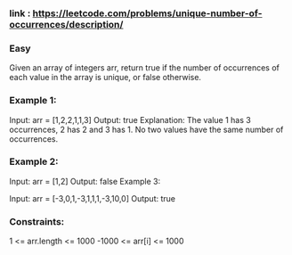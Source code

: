  ### link : https://leetcode.com/problems/unique-number-of-occurrences/description/
 ### Easy

Given an array of integers arr, return true if the number of occurrences of each value in the array is unique, or false otherwise.

 

### Example 1:

Input: arr = [1,2,2,1,1,3]
Output: true
Explanation: The value 1 has 3 occurrences, 2 has 2 and 3 has 1. No two values have the same number of occurrences.
### Example 2:

Input: arr = [1,2]
Output: false
Example 3:

Input: arr = [-3,0,1,-3,1,1,1,-3,10,0]
Output: true
 

### Constraints:

1 <= arr.length <= 1000
-1000 <= arr[i] <= 1000
